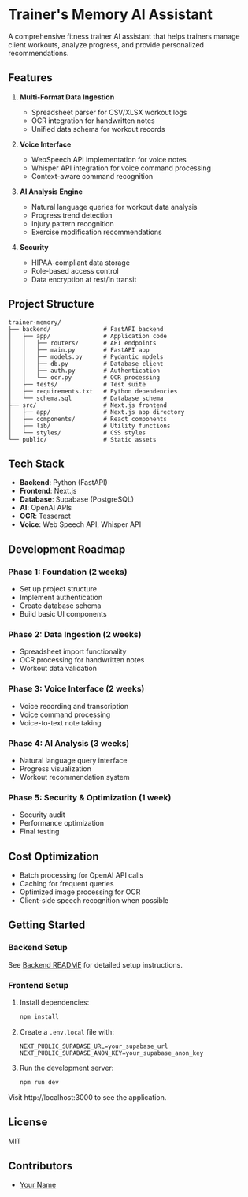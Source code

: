 # Trainer's Memory AI Assistant

A comprehensive fitness trainer AI assistant that helps trainers manage client workouts, analyze progress, and provide personalized recommendations.

## Features

1. **Multi-Format Data Ingestion**  
   - Spreadsheet parser for CSV/XLSX workout logs
   - OCR integration for handwritten notes
   - Unified data schema for workout records

2. **Voice Interface**  
   - WebSpeech API implementation for voice notes
   - Whisper API integration for voice command processing
   - Context-aware command recognition

3. **AI Analysis Engine**  
   - Natural language queries for workout data analysis
   - Progress trend detection
   - Injury pattern recognition
   - Exercise modification recommendations

4. **Security**  
   - HIPAA-compliant data storage
   - Role-based access control
   - Data encryption at rest/in transit

## Project Structure

```
trainer-memory/
├── backend/               # FastAPI backend
│   ├── app/               # Application code
│   │   ├── routers/       # API endpoints
│   │   ├── main.py        # FastAPI app
│   │   ├── models.py      # Pydantic models
│   │   ├── db.py          # Database client
│   │   ├── auth.py        # Authentication
│   │   └── ocr.py         # OCR processing
│   ├── tests/             # Test suite
│   ├── requirements.txt   # Python dependencies
│   └── schema.sql         # Database schema
├── src/                   # Next.js frontend
│   ├── app/               # Next.js app directory
│   ├── components/        # React components
│   ├── lib/               # Utility functions
│   └── styles/            # CSS styles
└── public/                # Static assets
```

## Tech Stack

- **Backend**: Python (FastAPI)
- **Frontend**: Next.js
- **Database**: Supabase (PostgreSQL)
- **AI**: OpenAI APIs
- **OCR**: Tesseract
- **Voice**: Web Speech API, Whisper API

## Development Roadmap

### Phase 1: Foundation (2 weeks)
- Set up project structure
- Implement authentication
- Create database schema
- Build basic UI components

### Phase 2: Data Ingestion (2 weeks)
- Spreadsheet import functionality
- OCR processing for handwritten notes
- Workout data validation

### Phase 3: Voice Interface (2 weeks)
- Voice recording and transcription
- Voice command processing
- Voice-to-text note taking

### Phase 4: AI Analysis (3 weeks)
- Natural language query interface
- Progress visualization
- Workout recommendation system

### Phase 5: Security & Optimization (1 week)
- Security audit
- Performance optimization
- Final testing

## Cost Optimization

- Batch processing for OpenAI API calls
- Caching for frequent queries
- Optimized image processing for OCR
- Client-side speech recognition when possible

## Getting Started

### Backend Setup

See [Backend README](./backend/README.md) for detailed setup instructions.

### Frontend Setup

1. Install dependencies:
   ```bash
   npm install
   ```

2. Create a `.env.local` file with:
   ```
   NEXT_PUBLIC_SUPABASE_URL=your_supabase_url
   NEXT_PUBLIC_SUPABASE_ANON_KEY=your_supabase_anon_key
   ```

3. Run the development server:
   ```bash
   npm run dev
   ```

Visit http://localhost:3000 to see the application.

## License

MIT

## Contributors

- [Your Name](https://github.com/yourusername)
